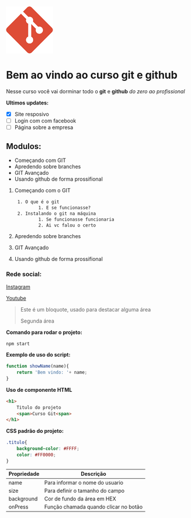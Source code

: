 ![logo do git](./5847f981cef1014c0b5e48b4.png)
# Bem ao vindo ao curso git e github
Nesse curso você vai dorminar todo o **git** e **github** _do zero ao profissional_

**Ultimos updates:**
- [x] Site resposivo
- [ ] Login com com facebook
- [ ] Página sobre a empresa

## Modulos:
* Começando com GIT
* Apredendo sobre branches
* GIT Avançado 
* Usando github de forma prossifional

1. Começando com o GIT

        1. O que é o git
                1. E se funcionasse?
        2. Instalando o git na máquina
                1. Se funcionasse funcionaria
                2. Ai vc falou o certo

2. Apredendo sobre branches
3. GIT Avançado 
4. Usando github de forma prossifional

### Rede social:
[Instagram](https://instagram.com/inovector3d)

[Youtube](https://youtube.com)

>Este é um bloquote, usado para destacar alguma área
>
> Segunda área



**Comando para rodar o projeto:**
```
npm start
```

**Exemplo de uso do script:**
```js
function showName(name){
    return 'Bem vindo: '+ name;
}
```

**Uso de componente HTML**
```html
<h1>
    Titulo do projeto
    <span>Curso Git<span>
</h1>
```

**CSS padrão do projeto:**
```css
.titulo{
    background-color: #FFFF;
    color: #FF0000;
}
```
Propriedade| Descrição
---------- | ---------
name | Para informar o nome do usuario
size | Para definir o tamanho do campo
background | Cor de fundo da área em HEX
onPress | Função chamada quando clicar no botão

